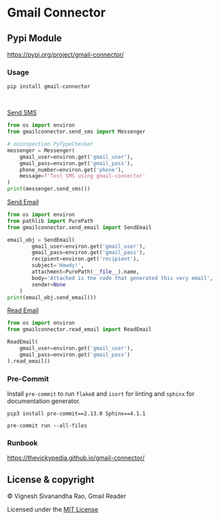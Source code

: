 # Gmail Connector

## Pypi Module
https://pypi.org/project/gmail-connector/

### Usage
`pip install gmail-connector`

<br>

[Send SMS](https://github.com/thevickypedia/gmail-connector/blob/master/send_sms.py)

```python
from os import environ
from gmailconnector.send_sms import Messenger

# noinspection PyTypeChecker
messenger = Messenger(
    gmail_user=environ.get('gmail_user'),
    gmail_pass=environ.get('gmail_pass'),
    phone_number=environ.get('phone'),
    message=f'Test SMS using gmail-connector'
)
print(messenger.send_sms())
```

[Send Email](https://github.com/thevickypedia/gmail-connector/blob/master/send_email.py)
```python
from os import environ
from pathlib import PurePath
from gmailconnector.send_email import SendEmail

email_obj = SendEmail(
        gmail_user=environ.get('gmail_user'),
        gmail_pass=environ.get('gmail_pass'),
        recipient=environ.get('recipient'),
        subject='Howdy!',
        attachment=PurePath(__file__).name,
        body='Attached is the code that generated this very email',
        sender=None
    )
print(email_obj.send_email())
```

[Read Email](https://github.com/thevickypedia/gmail-connector/blob/master/read_email.py)
```python
from os import environ
from gmailconnector.read_email import ReadEmail

ReadEmail(
    gmail_user=environ.get('gmail_user'),
    gmail_pass=environ.get('gmail_pass')
).read_email()
```

### Pre-Commit
Install `pre-commit` to run `flake8` and `isort` for linting and `sphinx` for documentation generator.

`pip3 install pre-commit==2.13.0 Sphinx==4.1.1`

`pre-commit run --all-files`

### Runbook
https://thevickypedia.github.io/gmail-connector/

## License & copyright

&copy; Vignesh Sivanandha Rao, Gmail Reader

Licensed under the [MIT License](https://github.com/thevickypedia/gmail-connector/blob/master/LICENSE)
